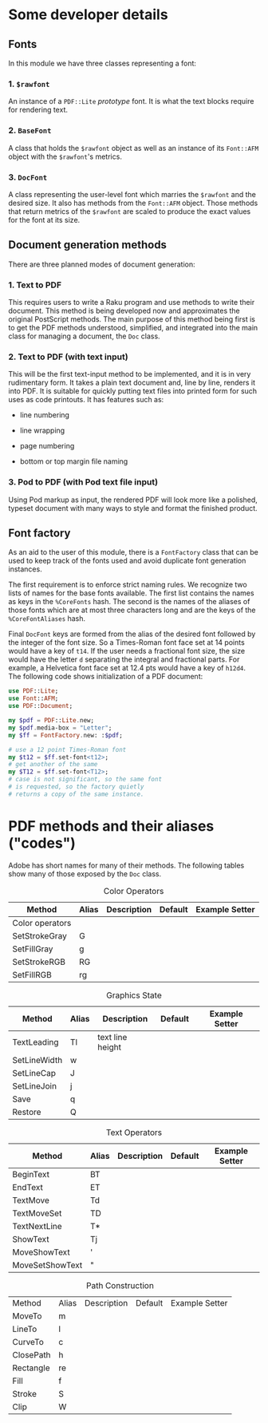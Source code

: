 Some developer details
======================

Fonts
-----

In this module we have three classes representing a font:

### 1. `$rawfont`

An instance of a `PDF::Lite` *prototype* font. It is what the text blocks require for rendering text.

### 2. `BaseFont`

A class that holds the `$rawfont` object as well as an instance of its `Font::AFM` object with the `$rawfont`'s metrics.

### 3. `DocFont`

A class representing the user-level font which marries the `$rawfont` and the desired size. It also has methods from the `Font::AFM` object. Those methods that return metrics of the `$rawfont` are scaled to produce the exact values for the font at its size.

Document generation methods
---------------------------

There are three planned modes of document generation:

### 1. Text to PDF

This requires users to write a Raku program and use methods to write their document. This method is being developed now and approximates the original PostScript methods. The main purpose of this method being first is to get the PDF methods understood, simplified, and integrated into the main class for managing a document, the `Doc` class.

### 2. Text to PDF (with text input)

This will be the first text-input method to be implemented, and it is in very rudimentary form. It takes a plain text document and, line by line, renders it into PDF. It is suitable for quickly putting text files into printed form for such uses as code printouts. It has features such as:

  * line numbering

  * line wrapping

  * page numbering

  * bottom or top margin file naming

### 3. Pod to PDF (with Pod text file input)

Using Pod markup as input, the rendered PDF will look more like a polished, typeset document with many ways to style and format the finished product.

Font factory
------------

As an aid to the user of this module, there is a `FontFactory` class that can be used to keep track of the fonts used and avoid duplicate font generation instances.

The first requirement is to enforce strict naming rules. We recognize two lists of names for the base fonts available. The first list contains the names as keys in the `%CoreFonts` hash. The second is the names of the aliases of those fonts which are at most three characters long and are the keys of the `%CoreFontAliases` hash.

Final `DocFont` keys are formed from the alias of the desired font followed by the integer of the font size. So a Times-Roman font face set at 14 points would have a key of `t14`. If the user needs a fractional font size, the size would have the letter `d` separating the integral and fractional parts. For example, a Helvetica font face set at 12.4 pts would have a key of `h12d4`. The following code shows initialization of a PDF document:

```raku
use PDF::Lite;
use Font::AFM;
use PDF::Document;

my $pdf = PDF::Lite.new;
my $pdf.media-box = "Letter";
my $ff = FontFactory.new: :$pdf;

# use a 12 point Times-Roman font
my $t12 = $ff.set-font<t12>;
# get another of the same
my $T12 = $ff.set-font<T12>;
# case is not significant, so the same font
# is requested, so the factory quietly
# returns a copy of the same instance.
```

PDF methods and their aliases ("codes")
=======================================

Adobe has short names for many of their methods. The following tables show many of those exposed by the `Doc` class.

<table class="pod-table">
<caption>Color Operators</caption>
<thead><tr>
<th>Method</th> <th>Alias</th> <th>Description</th> <th>Default</th> <th>Example Setter</th>
</tr></thead>
<tbody>
<tr> <td>Color operators</td> <td></td> <td></td> <td></td> <td></td> </tr> <tr> <td>SetStrokeGray</td> <td>G</td> <td></td> <td></td> <td></td> </tr> <tr> <td>SetFillGray</td> <td>g</td> <td></td> <td></td> <td></td> </tr> <tr> <td>SetStrokeRGB</td> <td>RG</td> <td></td> <td></td> <td></td> </tr> <tr> <td>SetFillRGB</td> <td>rg</td> <td></td> <td></td> <td></td> </tr>
</tbody>
</table>

<table class="pod-table">
<caption>Graphics State</caption>
<thead><tr>
<th>Method</th> <th>Alias</th> <th>Description</th> <th>Default</th> <th>Example Setter</th>
</tr></thead>
<tbody>
<tr> <td>TextLeading</td> <td>Tl</td> <td>text line height</td> <td></td> <td></td> </tr> <tr> <td>SetLineWidth</td> <td>w</td> <td></td> <td></td> <td></td> </tr> <tr> <td>SetLineCap</td> <td>J</td> <td></td> <td></td> <td></td> </tr> <tr> <td>SetLineJoin</td> <td>j</td> <td></td> <td></td> <td></td> </tr> <tr> <td>Save</td> <td>q</td> <td></td> <td></td> <td></td> </tr> <tr> <td>Restore</td> <td>Q</td> <td></td> <td></td> <td></td> </tr>
</tbody>
</table>

<table class="pod-table">
<caption>Text Operators</caption>
<thead><tr>
<th>Method</th> <th>Alias</th> <th>Description</th> <th>Default</th> <th>Example Setter</th>
</tr></thead>
<tbody>
<tr> <td>BeginText</td> <td>BT</td> <td></td> <td></td> <td></td> </tr> <tr> <td>EndText</td> <td>ET</td> <td></td> <td></td> <td></td> </tr> <tr> <td>TextMove</td> <td>Td</td> <td></td> <td></td> <td></td> </tr> <tr> <td>TextMoveSet</td> <td>TD</td> <td></td> <td></td> <td></td> </tr> <tr> <td>TextNextLine</td> <td>T*</td> <td></td> <td></td> <td></td> </tr> <tr> <td>ShowText</td> <td>Tj</td> <td></td> <td></td> <td></td> </tr> <tr> <td>MoveShowText</td> <td>&#39;</td> <td></td> <td></td> <td></td> </tr> <tr> <td>MoveSetShowText</td> <td>&quot;</td> <td></td> <td></td> <td></td> </tr>
</tbody>
</table>

<table class="pod-table">
<caption>Path Construction</caption>
<tbody>
<tr> <td>Method</td> <td>Alias</td> <td>Description</td> <td>Default</td> <td>Example Setter</td> </tr> <tr> <td>MoveTo</td> <td>m</td> <td></td> <td></td> <td></td> </tr> <tr> <td>LineTo</td> <td>l</td> <td></td> <td></td> <td></td> </tr> <tr> <td>CurveTo</td> <td>c</td> <td></td> <td></td> <td></td> </tr> <tr> <td>ClosePath</td> <td>h</td> <td></td> <td></td> <td></td> </tr> <tr> <td>Rectangle</td> <td>re</td> <td></td> <td></td> <td></td> </tr> <tr> <td>Fill</td> <td>f</td> <td></td> <td></td> <td></td> </tr> <tr> <td>Stroke</td> <td>S</td> <td></td> <td></td> <td></td> </tr> <tr> <td>Clip</td> <td>W</td> <td></td> <td></td> <td></td> </tr>
</tbody>
</table>

